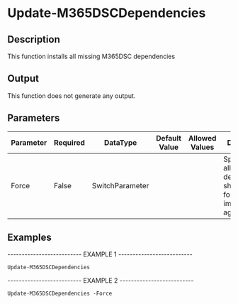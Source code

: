 ﻿# Update-M365DSCDependencies

## Description

This function installs all missing M365DSC dependencies

## Output

This function does not generate any output.

## Parameters

| Parameter | Required | DataType | Default Value | Allowed Values | Description |
| --- | --- | --- | --- | --- | --- |
| Force | False | SwitchParameter |  |  | Specifies that all dependencies should be forcefully imported again. |

## Examples

-------------------------- EXAMPLE 1 --------------------------

`Update-M365DSCDependencies`

-------------------------- EXAMPLE 2 --------------------------

`Update-M365DSCDependencies -Force`


